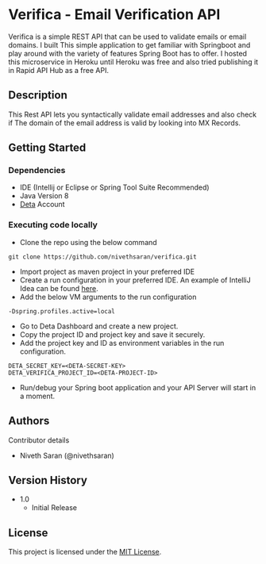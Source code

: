 # Verifica - Email Verification API

Verifica is a simple REST API that can be used to validate emails or email domains. I built This simple application to get familiar with Springboot and play around with the variety of features Spring Boot has to offer. I hosted this microservice in Heroku until Heroku was free and also tried publishing it in Rapid API Hub as a free API.

## Description

This Rest API lets you syntactically validate email addresses and also check if 
The domain of the email address is valid by looking into MX Records.

## Getting Started

### Dependencies

* IDE (Intellij or Eclipse or Spring Tool Suite Recommended)
* Java Version 8 
* [Deta](https://web.deta.sh) Account

### Executing code locally

* Clone the repo using the below command
```
git clone https://github.com/nivethsaran/verifica.git
```

* Import project as maven project in your preferred IDE
* Create a run configuration in your preferred IDE. An example of IntelliJ Idea can be found [here](https://jetbrains.com/help/idea/run-debug-configuration.html).
* Add the below VM arguments to the run configuration
```
-Dspring.profiles.active=local
```
* Go to Deta Dashboard and create a new project.
* Copy the project ID and project key and save it securely.
* Add the project key and ID as environment variables in the run configuration.
```
DETA_SECRET_KEY=<DETA-SECRET-KEY>
DETA_VERIFICA_PROJECT_ID=<DETA-PROJECT-ID>
```
* Run/debug your Spring boot application and your API Server will start in a moment.


## Authors

Contributor details

* Niveth Saran (@nivethsaran)

## Version History

* 1.0
    * Initial Release

## License

This project is licensed under the [MIT License](https://github.com/nivethsaran/verifica/blob/main/LICENSE).
